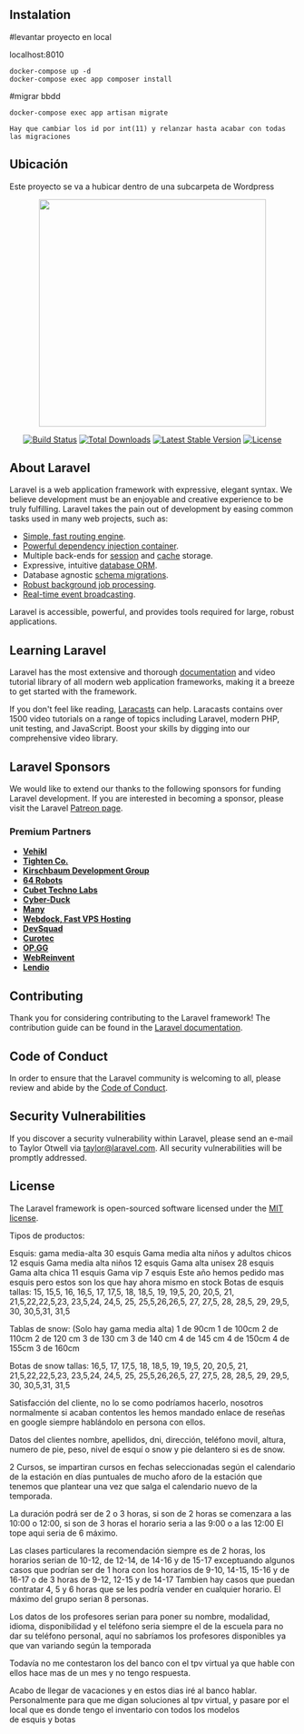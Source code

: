 ## Instalation

#levantar proyecto en local

localhost:8010

```
docker-compose up -d
docker-compose exec app composer install
```

#migrar bbdd

```
docker-compose exec app artisan migrate
```

`Hay que cambiar los id por int(11) y relanzar hasta acabar con todas las migraciones`

## Ubicación

Este proyecto se va a hubicar dentro de una subcarpeta de Wordpress


<p align="center"><a href="https://laravel.com" target="_blank"><img src="https://raw.githubusercontent.com/laravel/art/master/logo-lockup/5%20SVG/2%20CMYK/1%20Full%20Color/laravel-logolockup-cmyk-red.svg" width="400"></a></p>

<p align="center">
<a href="https://travis-ci.org/laravel/framework"><img src="https://travis-ci.org/laravel/framework.svg" alt="Build Status"></a>
<a href="https://packagist.org/packages/laravel/framework"><img src="https://img.shields.io/packagist/dt/laravel/framework" alt="Total Downloads"></a>
<a href="https://packagist.org/packages/laravel/framework"><img src="https://img.shields.io/packagist/v/laravel/framework" alt="Latest Stable Version"></a>
<a href="https://packagist.org/packages/laravel/framework"><img src="https://img.shields.io/packagist/l/laravel/framework" alt="License"></a>
</p>

## About Laravel

Laravel is a web application framework with expressive, elegant syntax. We believe development must be an enjoyable and creative experience to be truly fulfilling. Laravel takes the pain out of development by easing common tasks used in many web projects, such as:

- [Simple, fast routing engine](https://laravel.com/docs/routing).
- [Powerful dependency injection container](https://laravel.com/docs/container).
- Multiple back-ends for [session](https://laravel.com/docs/session) and [cache](https://laravel.com/docs/cache) storage.
- Expressive, intuitive [database ORM](https://laravel.com/docs/eloquent).
- Database agnostic [schema migrations](https://laravel.com/docs/migrations).
- [Robust background job processing](https://laravel.com/docs/queues).
- [Real-time event broadcasting](https://laravel.com/docs/broadcasting).

Laravel is accessible, powerful, and provides tools required for large, robust applications.

## Learning Laravel

Laravel has the most extensive and thorough [documentation](https://laravel.com/docs) and video tutorial library of all modern web application frameworks, making it a breeze to get started with the framework.

If you don't feel like reading, [Laracasts](https://laracasts.com) can help. Laracasts contains over 1500 video tutorials on a range of topics including Laravel, modern PHP, unit testing, and JavaScript. Boost your skills by digging into our comprehensive video library.

## Laravel Sponsors

We would like to extend our thanks to the following sponsors for funding Laravel development. If you are interested in becoming a sponsor, please visit the Laravel [Patreon page](https://patreon.com/taylorotwell).

### Premium Partners

- **[Vehikl](https://vehikl.com/)**
- **[Tighten Co.](https://tighten.co)**
- **[Kirschbaum Development Group](https://kirschbaumdevelopment.com)**
- **[64 Robots](https://64robots.com)**
- **[Cubet Techno Labs](https://cubettech.com)**
- **[Cyber-Duck](https://cyber-duck.co.uk)**
- **[Many](https://www.many.co.uk)**
- **[Webdock, Fast VPS Hosting](https://www.webdock.io/en)**
- **[DevSquad](https://devsquad.com)**
- **[Curotec](https://www.curotec.com/services/technologies/laravel/)**
- **[OP.GG](https://op.gg)**
- **[WebReinvent](https://webreinvent.com/?utm_source=laravel&utm_medium=github&utm_campaign=patreon-sponsors)**
- **[Lendio](https://lendio.com)**

## Contributing

Thank you for considering contributing to the Laravel framework! The contribution guide can be found in the [Laravel documentation](https://laravel.com/docs/contributions).

## Code of Conduct

In order to ensure that the Laravel community is welcoming to all, please review and abide by the [Code of Conduct](https://laravel.com/docs/contributions#code-of-conduct).

## Security Vulnerabilities

If you discover a security vulnerability within Laravel, please send an e-mail to Taylor Otwell via [taylor@laravel.com](mailto:taylor@laravel.com). All security vulnerabilities will be promptly addressed.

## License

The Laravel framework is open-sourced software licensed under the [MIT license](https://opensource.org/licenses/MIT).


Tipos de productos:

Esquis: gama media-alta 30 esquis
             Gama media alta niños y adultos chicos 12 esquis
             Gama media alta niños 12 esquis
             Gama alta unisex  28 esquis
             Gama alta chica 11 esquis
             Gama vip 7 esquis
Este año hemos pedido mas esquis pero estos son los que hay ahora mismo en stock
Botas de esquis tallas: 15, 15,5, 16, 16,5, 17, 17,5, 18, 18,5, 19, 19,5, 20, 20,5, 21, 21,5,22,22,5,23, 23,5,24, 24,5, 25, 25,5,26,26,5, 27, 27,5, 28, 28,5, 29, 29,5, 30, 30,5,31, 31,5

Tablas de snow:  (Solo hay gama media alta)
1 de 90cm
1 de 100cm
2 de 110cm
2 de 120 cm
3 de 130 cm
3 de 140 cm
4 de 145 cm
4 de 150cm
4 de 155cm
3 de 160cm

Botas de snow tallas: 16,5, 17, 17,5, 18, 18,5, 19, 19,5, 20, 20,5, 21, 21,5,22,22,5,23, 23,5,24, 24,5, 25, 25,5,26,26,5, 27, 27,5, 28, 28,5, 29, 29,5, 30, 30,5,31, 31,5

Satisfacción del cliente, no lo se como podríamos hacerlo, nosotros normalmente si acaban contentos les hemos mandado enlace de reseñas en google siempre hablándolo en persona con ellos.

Datos del clientes nombre, apellidos, dni, dirección, teléfono movil, altura, numero de pie, peso, nivel de esquí o snow y pie delantero si es de snow.



2 Cursos, se impartiran cursos en fechas seleccionadas según el calendario de la estación en días puntuales de mucho aforo de la estación que tenemos que plantear una vez que salga el calendario nuevo de la temporada.

La duración podrá ser de 2 o 3 horas, si son de 2 horas se comenzara a las 10:00 o 12:00, si son de 3 horas el horario seria a las 9:00 o a las 12:00
El tope aqui seria de 6 máximo.


Las clases particulares la recomendación siempre es de 2 horas, los horarios serian de 10-12, de 12-14, de 14-16 y de 15-17 exceptuando algunos casos que podrían ser de 1 hora con los horarios de 9-10, 14-15, 15-16 y de 16-17 o de 3 horas de 9-12, 12-15 y de 14-17
Tambien hay casos que puedan contratar 4, 5 y 6 horas que se les podría vender en cualquier horario.
El máximo del grupo serian 8 personas.

Los datos de los profesores serian para poner su nombre, modalidad, idioma, disponibilidad y el teléfono seria siempre el de la escuela para no dar su teléfono personal, aquí no sabríamos los profesores disponibles ya que van variando según la temporada

Todavía no me contestaron los del banco con el tpv virtual ya que hable con ellos hace mas de un mes y no tengo respuesta.

Acabo de llegar de vacaciones y en estos dias iré al banco hablar. Personalmente para que me digan soluciones al tpv virtual, y pasare por el local que es donde tengo el inventario con todos los modelos de esquis y botas